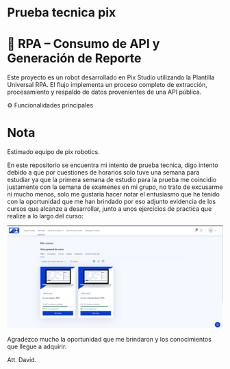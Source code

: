 # Prueba tecnica pix

# **📂 RPA – Consumo de API y Generación de Reporte**

Este proyecto es un robot desarrollado en Pix Studio utilizando la Plantilla Universal RPA.
El flujo implementa un proceso completo de extracción, procesamiento y respaldo de datos provenientes de una API pública.

⚙️ Funcionalidades principales

# **Nota**

Estimado equipo de pix robotics.

En este repositorio se encuentra mi intento de prueba tecnica, digo intento debido a que por cuestiones de horarios solo tuve una semana para estudiar ya que la primera semana de estudio para la prueba me coincidio justamente con la semana de examenes en mi grupo, no trato de excusarme ni mucho menos, solo me gustaria hacer notar el entusiasmo que he tenido con la oportunidad que me han brindado por eso  adjunto evidencia de los cursos que alcanze a desarrollar, junto a unos ejercicios de practica que realize a lo largo del curso:

![alt text](https://raw.githubusercontent.com/davidsc21/prueba_tecnica_pix/refs/heads/main/evidencia.jpg)

Agradezco mucho la oportunidad que me brindaron y los conocimientos que llegue a adquirir.

Att. David.
